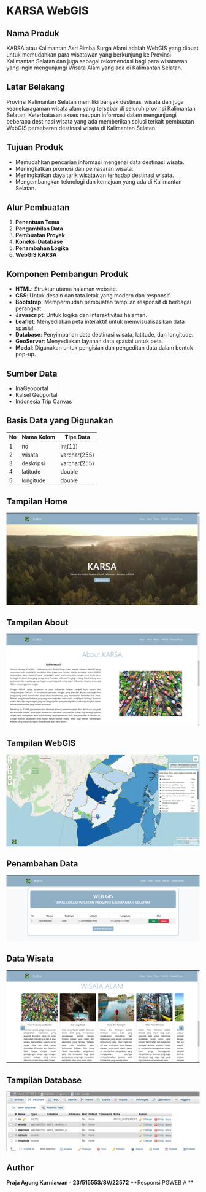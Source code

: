 # KARSA WebGIS

## Nama Produk
KARSA atau Kalimantan Asri Rimba Surga Alami adalah WebGIS yang dibuat untuk memudahkan para wisatawan yang berkunjung ke Provinsi Kalimantan Selatan dan juga sebagai rekomendasi bagi para wisatawan yang ingin mengunjungi Wisata Alam yang ada di Kalimantan Selatan.

## Latar Belakang
Provinsi Kalimantan Selatan memiliki banyak destinasi wisata dan juga keanekaragaman wisata alam yang tersebar di seluruh provinsi Kalimantan Selatan. Keterbatasan akses maupun informasi dalam mengunjungi beberapa destinasi wisata yang ada memberikan solusi terkait pembuatan WebGIS persebaran destinasi wisata di Kalimantan Selatan.

## Tujuan Produk
- Memudahkan pencarian informasi mengenai data destinasi wisata.
- Meningkatkan promosi dan pemasaran wisata.
- Meningkatkan daya tarik wisatawan terhadap destinasi wisata.
- Mengembangkan teknologi dan kemajuan yang ada di Kalimantan Selatan.

## Alur Pembuatan
1. **Penentuan Tema**
2. **Pengambilan Data**
3. **Pembuatan Proyek**
4. **Koneksi Database**
5. **Penambahan Logika**
6. **WebGIS KARSA**

## Komponen Pembangun Produk
- **HTML**: Struktur utama halaman website.
- **CSS**: Untuk desain dan tata letak yang modern dan responsif.
- **Bootstrap**: Mempermudah pembuatan tampilan responsif di berbagai perangkat.
- **Javascript**: Untuk logika dan interaktivitas halaman.
- **Leaflet**: Menyediakan peta interaktif untuk memvisualisasikan data spasial.
- **Database**: Penyimpanan data destinasi wisata, latitude, dan longitude.
- **GeoServer**: Menyediakan layanan data spasial untuk peta.
- **Modal**: Digunakan untuk pengisian dan pengeditan data dalam bentuk pop-up.

## Sumber Data
- InaGeoportal
- Kalsel Geoportal
- Indonesia Trip Canvas

## Basis Data yang Digunakan
| No  | Nama Kolom   | Tipe Data           |
| --- | ----------- | ------------------ |
| 1   | no          | int(11)            |
| 2   | wisata      | varchar(255)       |
| 3   | deskripsi   | varchar(255)       |
| 4   | latitude    | double             |
| 5   | longitude   | double             |


## Tampilan Home
![Tampilan WebGIS](index.png)

## Tampilan About
![Tampilan WebGIS](about.png)

## Tampilan WebGIS
![Tampilan WebGIS](webgis.png)

## Penambahan Data
![Penambahan Data](tambahdata.png)

## Data Wisata
![Data Wisata](wisata.png)

## Tampilan Database
![Tampilan WebGIS](database.png)

## Author
**Praja Agung Kurniawan - 23/515553/SV/22572**
**Responsi PGWEB A **

